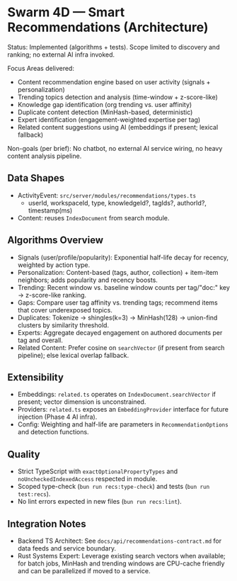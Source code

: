# Swarm 4D — Smart Recommendations (Architecture)

Status: Implemented (algorithms + tests). Scope limited to discovery and ranking; no external AI infra invoked.

Focus Areas delivered:
- Content recommendation engine based on user activity (signals + personalization)
- Trending topics detection and analysis (time-window + z-score-like)
- Knowledge gap identification (org trending vs. user affinity)
- Duplicate content detection (MinHash-based, deterministic)
- Expert identification (engagement-weighted expertise per tag)
- Related content suggestions using AI (embeddings if present; lexical fallback)

Non-goals (per brief): No chatbot, no external AI service wiring, no heavy content analysis pipeline.

## Data Shapes

- ActivityEvent: `src/server/modules/recommendations/types.ts`
  - userId, workspaceId, type, knowledgeId?, tagIds?, authorId?, timestamp(ms)
- Content: reuses `IndexDocument` from search module.

## Algorithms Overview

- Signals (user/profile/popularity): Exponential half-life decay for recency, weighted by action type.
- Personalization: Content-based (tags, author, collection) + item-item neighbors; adds popularity and recency boosts.
- Trending: Recent window vs. baseline window counts per tag/"doc:" key → z-score-like ranking.
- Gaps: Compare user tag affinity vs. trending tags; recommend items that cover underexposed topics.
- Duplicates: Tokenize → shingles(k=3) → MinHash(128) → union-find clusters by similarity threshold.
- Experts: Aggregate decayed engagement on authored documents per tag and overall.
- Related Content: Prefer cosine on `searchVector` (if present from search pipeline); else lexical overlap fallback.

## Extensibility

- Embeddings: `related.ts` operates on `IndexDocument.searchVector` if present; vector dimension is unconstrained.
- Providers: `related.ts` exposes an `EmbeddingProvider` interface for future injection (Phase 4 AI infra).
- Config: Weighting and half-life are parameters in `RecommendationOptions` and detection functions.

## Quality

- Strict TypeScript with `exactOptionalPropertyTypes` and `noUncheckedIndexedAccess` respected in module.
- Scoped type-check (`bun run recs:type-check`) and tests (`bun run test:recs`).
- No lint errors expected in new files (`bun run recs:lint`).

## Integration Notes

- Backend TS Architect: See `docs/api/recommendations-contract.md` for data feeds and service boundary.
- Rust Systems Expert: Leverage existing search vectors when available; for batch jobs, MinHash and trending windows are CPU-cache friendly and can be parallelized if moved to a service.

